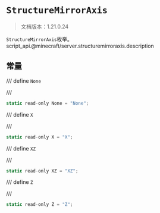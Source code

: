 # `StructureMirrorAxis`

> 文档版本：1.21.0.24

`StructureMirrorAxis`枚举。script_api.@minecraft/server.structuremirroraxis.description

## 常量

/// define
`None`


///

```js
static read-only None = "None";
```


/// define
`X`


///

```js
static read-only X = "X";
```


/// define
`XZ`


///

```js
static read-only XZ = "XZ";
```


/// define
`Z`


///

```js
static read-only Z = "Z";
```

